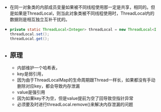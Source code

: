 - 在同一对象类的内部成员变量如果被不同线程使用那一定是共享，相同的。但是如果是ThreadLocal，则当此对象类被不同线程使用时，ThreadLocal内的数据则是相互独立互补干扰的。
- ```java
  private static ThreadLocal<Integer> threadLocal = new ThreadLocal<Integer>();
  threadLocal.set();
  threadLocal.get();
  ```
- ## 原理
	- 内部维护一个哈希表，
	- key是弱引用，
	- 因为由于ThreadLocalMap的生命周期跟Thread一样长，如果都没有手动删除对应key，都会导致内存泄漏
	- value是强引用
	- 因为如果key不为空，但是value提前为空了回导致空指针异常
	- 必须要及时进行threadLocal.remove()来解决内存泄漏的问题